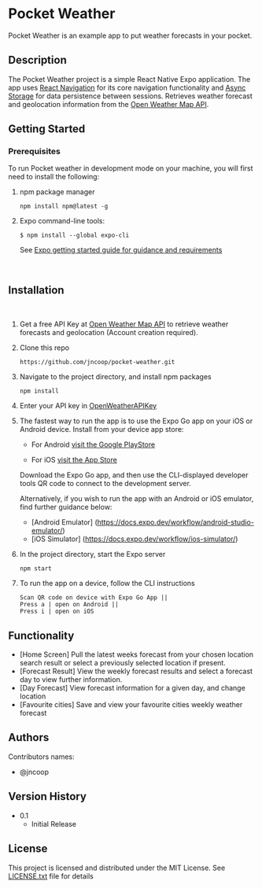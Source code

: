 # Pocket Weather

Pocket Weather is an example app to put weather forecasts in your pocket.

## Description

The Pocket Weather project is a simple React Native Expo application. The app uses [React Navigation](https://reactnavigation.org/) for its core navigation functionality and [Async Storage](https://react-native-async-storage.github.io/async-storage/) for data persistence between sessions. Retrieves weather forecast and geolocation information from the [Open Weather Map API](https://openweathermap.org/api).

## Getting Started

### Prerequisites

To run Pocket weather in development mode on your machine, you will first need to install the following:

1. npm package manager

   ```
   npm install npm@latest -g
   ```

2. Expo command-line tools:

   ```
   $ npm install --global expo-cli
   ```

   See [Expo getting started guide for guidance and requirements](https://docs.expo.dev/get-started/installation/)

<br>

## Installation

<br>

1. Get a free API Key at [Open Weather Map API](https://openweathermap.org/api) to retrieve weather forecasts and geolocation (Account creation required).

2. Clone this repo

   ```
   https://github.com/jncoop/pocket-weather.git
   ```

3. Navigate to the project directory, and install npm packages

   ```
   npm install
   ```

4. Enter your API key in [OpenWeatherAPIKey](./utils/OpenWeatherAPIKey.js)

5. The fastest way to run the app is to use the Expo Go app on your iOS or Android device. Install from your device app store:

   - For Android [visit the Google PlayStore](https://play.google.com/store/apps/details?id=host.exp.exponent)

   - For iOS [visit the App Store](https://itunes.com/apps/exponent)
   
   Download the Expo Go app, and then use the CLI-displayed developer tools QR code to connect to the development server. 
   
   Alternatively, if you wish to run the app with an Android or iOS emulator, find further guidance below: 
   
   - [Android Emulator] (https://docs.expo.dev/workflow/android-studio-emulator/)
   - [iOS Simulator] (https://docs.expo.dev/workflow/ios-simulator/)

6. In the project directory, start the Expo server

   ```
   npm start
   ```

7. To run the app on a device, follow the CLI instructions

   ```
   Scan QR code on device with Expo Go App ||
   Press a | open on Android ||
   Press i | open on iOS
   ```

## Functionality

- [Home Screen] Pull the latest weeks forecast from your chosen location search result or select a previously selected location if present.
- [Forecast Result] View the weekly forecast results and select a forecast day to view further information.
- [Day Forecast] View forecast information for a given day, and change location
- [Favourite cities] Save and view your favourite cities weekly weather forecast

## Authors

Contributors names:

- @jncoop

## Version History

- 0.1
  - Initial Release

## License

This project is licensed and distributed under the MIT License. See [LICENSE.txt](./LICENSE.txt) file for details
